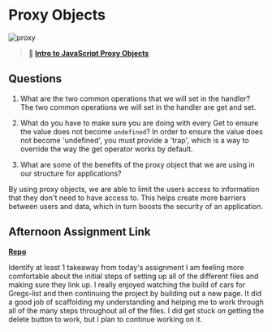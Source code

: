 # Proxy Objects

![proxy](https://bcw.blob.core.windows.net/public/img/journals/5120113092091727)

> **📖 [Intro to JavaScript Proxy Objects](https://codeworksacademy.com/fs-student-guide/resources/wk3/03-Proxies)**

## Questions

1. What are the two common operations that we will set in the handler?
The two common operations we will set in the handler are get and set. 

2. What do you have to make sure you are doing with every Get to ensure the value does not become `undefined`?
In order to ensure the value does not become 'undefined', you must provide a 'trap', which is a way to override the way the get operator works by default. 

3. What are some of the benefits of the proxy object that we are using in our structure for applications?

By using proxy objects, we are able to limit the users access to information that they don't need to have access to. This helps create more barriers between users and data, which in turn boosts the security of an application. 

## Afternoon Assignment Link

**[Repo](https://github.com/JordanlDiaz/lateFall22-gregslist-mvc)**

Identify at least 1 takeaway from today's assignment
I am feeling more comfortable about the initial steps of setting up all of the different files and making sure they link up. I really enjoyed watching the build of cars for Gregs-list and then continuing the project by building out a new page. It did a good job of scaffolding my understanding and helping me to work through all of the many steps throughout all of the files. I did get stuck on getting the delete button to work, but I plan to continue working on it.
